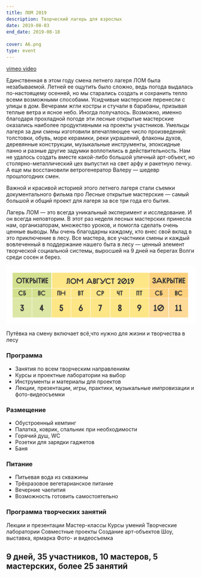 ```yaml
---
title: ЛОМ 2019
description: Творческий лагерь для взрослых
date: 2019-08-03
end_date: 2019-08-18

cover: A6.png
type: event
---
```


[vimeo video](https://vimeo.com/355821493)

Единственная в этом году смена летнего лагеря ЛОМ была незабываемой. Летней ее ощутить было сложно, ведь погода выдалась по-настоящему осенней, но мы старались создать и сохранить тепло всеми возможными способами. Усидчивые мастерские перенесли с улицы в дом. Вечерами жгли костры и стучали в барабаны, призывая теплые ветра и ясное небо. Иногда получалось. Возможно, именно благодаря прохладной погоде эти лесные открытые мастерские оказались наиболее продуктивными на проекты участников. Умельцы лагеря за дни смены изготовили впечатляющее число произведений: толстовки, обувь, море керамики, реки украшений, флаконы духов, деревянные конструкции, музыкальные инструменты, эпоксидные панно и разные другие задумки воплотились в действительность. Нам не удалось создать вместе какой-либо большой уличный арт-объект, но столярно-металлический цех выпустил на свет арфу и ракетную печку. А еще мы восстановили ветрогенератор Валеру — шедевр прошлогодних смен.

Важной и красивой историей этого летнего лагеря стали съемки документального фильма про Лесные открытые мастерские — самый большой и общий проект для лагеря за все три года его бытия.

Лагерь ЛОМ — это всегда уникальный эксперимент и исследование. И он всегда неповторим. В этот раз неделя лесных мастерских принесла нам, организаторам, множество уроков, и помогла сделать очень ценные выводы. Мы очень благодарны каждому, кто внес свой вклад в это приключение в лесу. Все мастера, все участники смены и каждый вовлеченный в поддержание нашего быта в лесу — ценный элемент творческой социальной системы, выросшей на 9 дней на берегах Волги среди сосен и берез.

![](./rasp-9d.png)

Путёвка на смену включает всё,что нужно для жизни и творчества в лесу

### Программа

- Занятия по всем творческим направлениям
- Курсы и проектные лаборатории на выбор
- Инструменты и материалы для проектов
- Лекции, презентации, игры, практики, музыкальные импровизации и фото-видеосъемки

### Размещение

- Обустроенный кемпинг
- Палатка, коврик, спальник при необходимости
- Горячий душ, WC
- Розетки для зарядки гаджетов
- Баня

### Питание

- Питьевая вода из скважины
- Трёхразовое вегетарианское питание
- Вечерние чаепития
- Возможность готовить самостоятельно

### Программа творческих занятий

Лекции и презентации
Мастер-классы
Курсы умений
Творческие лаборатории
Совместные проекты
Создание арт-объектов
Шоу, выставка, ярмарка
Фото- и видеосъемка

## 9 дней, 35 участников, 10 мастеров, 5 мастерских, более 25 занятий
